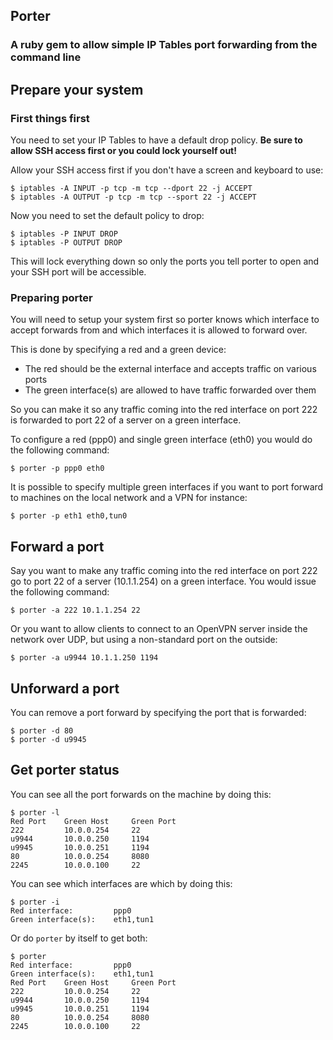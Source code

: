 Porter
---

### A ruby gem to allow simple IP Tables port forwarding from the command line

## Prepare your system

### First things first

You need to set your IP Tables to have a default drop policy.  **Be sure to allow SSH access first or you could lock yourself out!**

Allow your SSH access first if you don't have a screen and keyboard to use:

    $ iptables -A INPUT -p tcp -m tcp --dport 22 -j ACCEPT
    $ iptables -A OUTPUT -p tcp -m tcp --sport 22 -j ACCEPT
    
Now you need to set the default policy to drop:

    $ iptables -P INPUT DROP
    $ iptables -P OUTPUT DROP
    
This will lock everything down so only the ports you tell porter to open and your SSH port will be accessible.

### Preparing porter

You will need to setup your system first so porter knows which interface to accept forwards from and which interfaces it is allowed to forward over.

This is done by specifying a red and a green device:
* The red should be the external interface and accepts traffic on various ports
* The green interface(s) are allowed to have traffic forwarded over them

So you can make it so any traffic coming into the red interface on port 222 is forwarded to port 22 of a server on a green interface.

To configure a red (ppp0) and single green interface (eth0) you would do the following command:

    $ porter -p ppp0 eth0

It is possible to specify multiple green interfaces if you want to port forward to machines on the local network and a VPN for instance:

    $ porter -p eth1 eth0,tun0

## Forward a port

Say you want to make any traffic coming into the red interface on port 222 go to port 22 of a server (10.1.1.254) on a green interface.  You would issue the following command:

    $ porter -a 222 10.1.1.254 22
    
Or you want to allow clients to connect to an OpenVPN server inside the network over UDP, but using a non-standard port on the outside:

    $ porter -a u9944 10.1.1.250 1194
    
## Unforward a port

You can remove a port forward by specifying the port that is forwarded:

    $ porter -d 80
    $ porter -d u9945
    
## Get porter status

You can see all the port forwards on the machine by doing this:

    $ porter -l
    Red Port    Green Host     Green Port
    222         10.0.0.254     22
    u9944       10.0.0.250     1194
    u9945       10.0.0.251     1194
    80          10.0.0.254     8080
    2245        10.0.0.100     22

You can see which interfaces are which by doing this:

    $ porter -i
    Red interface:         ppp0
    Green interface(s):    eth1,tun1
    
Or do `porter` by itself to get both:

    $ porter
    Red interface:         ppp0
    Green interface(s):    eth1,tun1
    Red Port    Green Host     Green Port
    222         10.0.0.254     22
    u9944       10.0.0.250     1194
    u9945       10.0.0.251     1194
    80          10.0.0.254     8080
    2245        10.0.0.100     22
